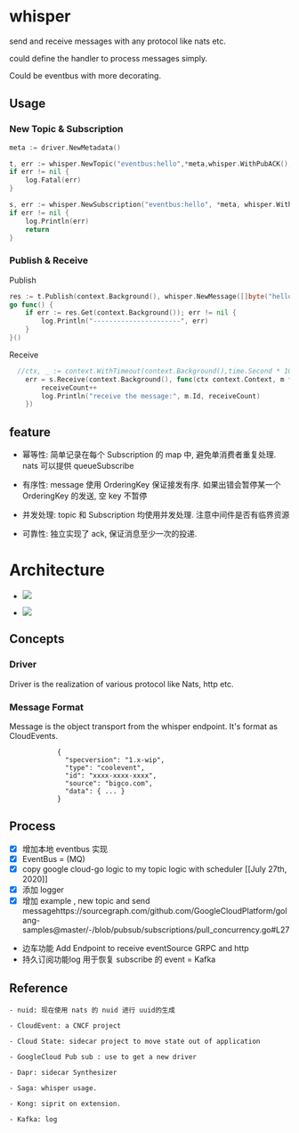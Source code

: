 # whisper
send and receive messages with any protocol like nats etc.

could define the handler to process messages simply.

Could be eventbus with more decorating.

## Usage
### New Topic & Subscription
```go
meta := driver.NewMetadata()

t, err := whisper.NewTopic("eventbus:hello",*meta,whisper.WithPubACK(), whisper.WithCount())
if err != nil {
	log.Fatal(err)
}

s, err := whisper.NewSubscription("eventbus:hello", *meta, whisper.WithSubACK())
if err != nil {
	log.Println(err)
	return
}
```

### Publish & Receive
Publish
```go
res := t.Publish(context.Background(), whisper.NewMessage([]byte("hello")))
go func() {
	if err := res.Get(context.Background()); err != nil {
		log.Println("----------------------", err)
	}
}()
```
Receive
```go
  //ctx, _ := context.WithTimeout(context.Background(),time.Second * 10)
	err = s.Receive(context.Background(), func(ctx context.Context, m *whisper.Message) {
		receiveCount++
		log.Println("receive the message:", m.Id, receiveCount)
	})
```


## **feature**

   - 幂等性: 简单记录在每个 Subscription 的 map 中, 避免单消费者重复处理. nats 可以提供 queueSubscribe

   - 有序性: message 使用 OrderingKey 保证接发有序. 如果出错会暂停某一个 OrderingKey 的发送, 空 key 不暂停

   - 并发处理: topic 和 Subscription 均使用并发处理. 注意中间件是否有临界资源

   - 可靠性: 独立实现了 ack, 保证消息至少一次的投递.
    
# Architecture
  - ![](https://firebasestorage.googleapis.com/v0/b/firescript-577a2.appspot.com/o/imgs%2Fapp%2Fcomputer%2FWOjfpzAWwh.png?alt=media&token=376cb2ea-ab64-4887-9366-c1e23891cdcd)
   
  - ![](https://firebasestorage.googleapis.com/v0/b/firescript-577a2.appspot.com/o/imgs%2Fapp%2Fcomputer%2FiPkp26NkMs.png?alt=media&token=432e16bb-ea5e-4faf-96ae-466924a3f932)
## Concepts
### Driver
Driver is the realization of various protocol like Nats, http etc.

### Message Format
Message is the object transport from the whisper endpoint. It's format as CloudEvents.
                
                {
                  "specversion": "1.x-wip",
                  "type": "coolevent",
                  "id": "xxxx-xxxx-xxxx",
                  "source": "bigco.com",
                  "data": { ... }
                }
 
## **Process**
- [x] 增加本地 eventbus 实现
- [x] EventBus = (MQ)
- [x] copy google cloud-go logic to my topic logic with scheduler [[July 27th, 2020]] 
- [x] 添加 logger 
- [x] 增加 example , new topic and send messagehttps://sourcegraph.com/github.com/GoogleCloudPlatform/golang-samples@master/-/blob/pubsub/subscriptions/pull_concurrency.go#L27
 - 边车功能 Add Endpoint to receive eventSource  GRPC and http
 - 持久订阅功能log 用于恢复 subscribe 的 event = Kafka 
  
## Reference

    - nuid: 现在使用 nats 的 nuid 进行 uuid的生成

    - CloudEvent: a CNCF project

    - Cloud State: sidecar project to move state out of application

    - GoogleCloud Pub sub : use to get a new driver

    - Dapr: sidecar Synthesizer

    - Saga: whisper usage.

    - Kong: siprit on extension.

    - Kafka: log

